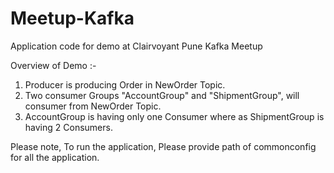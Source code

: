 # Meetup-Kafka
Application code for demo at Clairvoyant Pune Kafka Meetup

Overview of Demo :-

1) Producer is producing Order in NewOrder Topic.
2) Two consumer Groups "AccountGroup" and "ShipmentGroup", will consumer from NewOrder Topic.
3) AccountGroup is having only one Consumer where as ShipmentGroup is having 2 Consumers.

Please note, To run the application, Please provide path of commonconfig for all the application.
